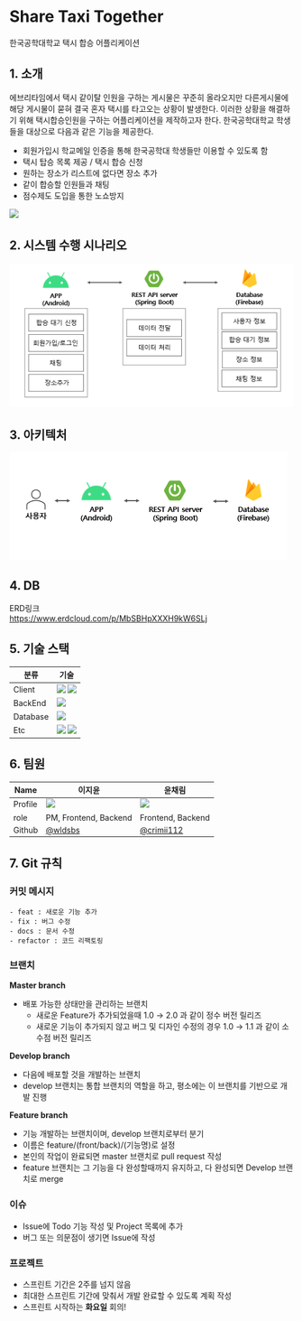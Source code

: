 # Share Taxi Together
한국공학대학교 택시 합승 어플리케이션  

<!-- [팀 노션 바로가기](https://adhesive-carpet-0f4.notion.site/MenuCanvas-a950308ec6d049c6acbd171f420bbe7c) -->
<!--
  - [0. 팀원](#0-팀원)
  - [1. 소개](#1-소개)
  - [2. 시스템 수행 시나리오](#2-시스템수행시나리오)
  - [3. 아키텍처](#3-아키텍처)
  - [4. 기술스택](#4-기술스택)
  - [5.팀원](#5-팀원)
  - [6. Git 규칙](#6-Git 규칙)
-->
  




## 1. 소개
 
에브리타임에서 택시 같이탈 인원을 구하는 게시물은 꾸준히 올라오지만 다른게시물에 해당 게시물이 묻혀 결국 혼자 택시를 타고오는 상황이 발생한다. 
이러한 상황을 해결하기 위해 택시합승인원을 구하는 어플리케이션을 제작하고자 한다. 한국공학대학교 학생들을 대상으로 다음과 같은 기능을 제공한다.  

- 회원가입시 학교메일 인증을 통해 한국공학대 학생들만 이용할 수 있도록 함
- 택시 탑승 목록 제공 / 택시 합승 신청
- 원하는 장소가 리스트에 없다면 장소 추가
- 같이 합승할 인원들과 채팅
- 점수제도 도입을 통한 노쇼방지
<img width="300px" src="https://user-images.githubusercontent.com/52478817/178130499-ddf15cf7-fc45-4dd0-bb3e-6726b0a23534.png">


## 2. 시스템 수행 시나리오
<img src="/images/시스템수행시나리오.png">  


## 3. 아키텍처
<img src="/images/architecture.png">  

## 4. DB
ERD링크  
<https://www.erdcloud.com/p/MbSBHpXXXH9kW6SLj>


## 5. 기술 스택

|분류|기술
|---|-----|
|Client|<img src="https://img.shields.io/badge/Android-3DDC84?style=flat&logo=Android&logoColor=black"> <img src="https://img.shields.io/badge/Kotlin-7F52FF?style=flat&logo=Kotlin&logoColor=black">
|BackEnd|<img src="https://img.shields.io/badge/Spring Boot-6DB33F?style=flat&logo=Spring Boot&logoColor=white"> |
|Database|<img src="https://img.shields.io/badge/Firebase-FFCA28?style=flat&logo=Firebase&logoColor=white"> |
|Etc|<img src="https://img.shields.io/badge/GitHub-181717?style=flat&logo=GitHub&logoColor=white"> <img src="https://img.shields.io/badge/Figma-F24E1E?style=flat&logo=Figma&logoColor=white"> |

  

## 6. 팀원

| Name    | 이지윤                                  | 윤채림                                      |
| ------- | -------------------------------------- | ------------------------------------------- | 
| Profile | <img width="200px" src="https://avatars.githubusercontent.com/u/52478817?v=4" />     | <img width="200px" src="https://avatars.githubusercontent.com/u/87295524?v=4" />                             |
| role    | PM, Frontend, Backend                | Frontend, Backend                                  |
| Github  | [@wldsbs](https://github.com/wldsbs) | [@crimii112](https://github.com/crimii112) |

  
  
## 7. Git 규칙

### 커밋 메시지
```
- feat : 새로운 기능 추가
- fix : 버그 수정
- docs : 문서 수정
- refactor : 코드 리팩토링
```

### 브랜치
**Master branch**

- 배포 가능한 상태만을 관리하는 브랜치
  - 새로운 Feature가 추가되었을때 1.0 → 2.0 과 같이 정수 버전 릴리즈
  - 새로운 기능이 추가되지 않고 버그 및 디자인 수정의 경우 1.0 → 1.1 과 같이 소수점 버전 릴리즈

**Develop branch**

- 다음에 배포할 것을 개발하는 브랜치
- develop 브랜치는 통합 브랜치의 역할을 하고, 평소에는 이 브랜치를 기반으로 개발 진행

**Feature branch**

- 기능 개발하는 브랜치이며, develop 브랜치로부터 분기
- 이름은 feature/(front/back)/(기능명)로 설정
- 본인의 작업이 완료되면 master 브랜치로 pull request 작성
- feature 브랜치는 그 기능을 다 완성할때까지 유지하고, 다 완성되면 Develop 브랜치로 merge

### 이슈
 - Issue에 Todo 기능 작성 및 Project 목록에 추가
 - 버그 또는 의문점이 생기면 Issue에 작성
 
 ### 프로젝트
  - 스프린트 기간은 2주를 넘지 않음
  - 최대한 스프린트 기간에 맞춰서 개발 완료할 수 있도록 계획 작성
  - 스프린트 시작하는 **화요일** 회의!
